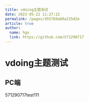 ```yaml
---
title: vdoing主题测试
date: 2023-05-22 11:27:22
permalink: /pages/d557b9a89a215d2e
article: true
author:
  name: hgx
  link: https://github.com/571290717
---
```


# vdoing主题测试

## PC端



571290717test111


